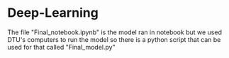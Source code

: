# Deep-Learning
 The file "Final_notebook.ipynb" is the model ran in notebook but we used DTU's computers to run the model so there is a python script that can be used for that called "Final_model.py"
